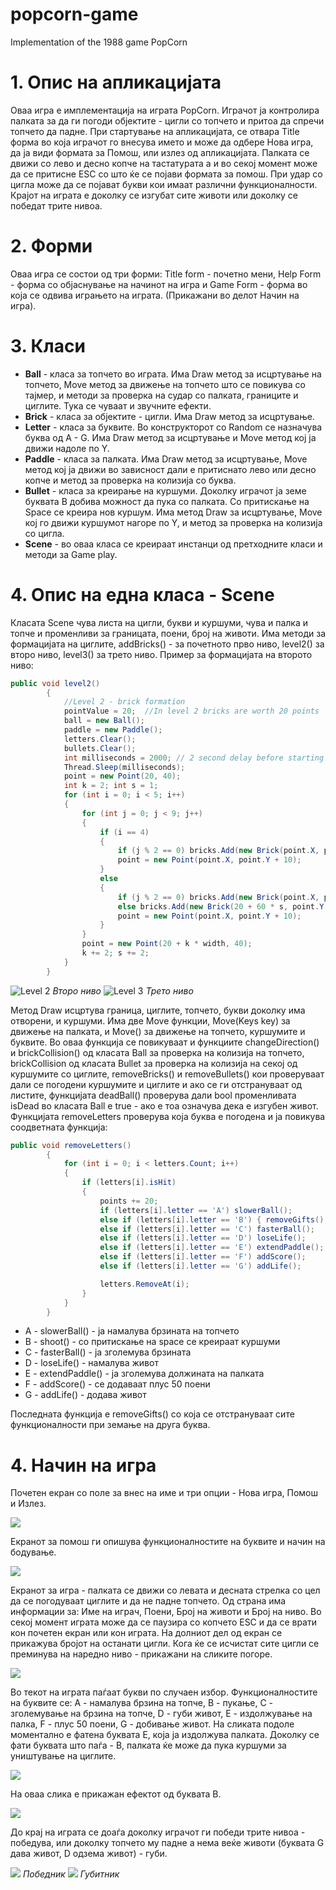 # popcorn-game
Implementation of the 1988 game PopCorn
# 1. Опис на апликацијата
Оваа игра е имплементација на играта PopCorn. Играчот ја контролира палката за да ги погоди објектите - цигли
со топчето и притоа да спречи топчето да падне. При стартување на апликацијата, се отвара Title форма во која играчот го внесува името и 
може да одбере Нова игра, да ја види формата за Помош, или излез од апликацијата. Палката се движи со лево и десно копче на тастатурата а и 
во секој момент може да се притисне ESC со што ќе се појави формата за помош. При удар со цигла може да се појават букви кои имаат различни
функционалности. Крајот на играта е доколку се изгубат сите животи или доколку се победат трите нивоа.

# 2. Форми
Оваа игра се состои од три форми: Title form - почетно мени, Help Form - форма со објаснување на начинот на игра и Game Form - форма во која
се одвива играњето на играта. (Прикажани во делот Начин на игра).

# 3. Класи
* __Ball__ - класа за топчето во играта. Има Draw метод за исцртување на топчето, Move метод за движење на топчето што се повикува со тајмер, и методи за проверка на судар со палката, границите и циглите. Тука се чуваат и звучните ефекти.
* __Brick__ - класа за објектите - цигли. Има Draw метод за исцртување.
* __Letter__ - класа за буквите. Во конструкторот со Random се назначува буква од A - G. Има Draw метод за исцртување и Move метод кој ja движи надоле по Y.
* __Paddle__ - класа за палката. Има Draw метод за исцртување, Move метод кој ја движи во зависност дали е притиснато лево или десно копче и метод за проверка 
на колизија со буква.
* __Bullet__ - класа за креирање на куршуми. Доколку играчот ја земе буквата B добива можност да пука со палката. Со притискање на Space се креира нов куршум.
Има метод Draw за исцртување, Move кој го движи куршумот нагоре по Y, и метод за проверка на колизија со цигла. 
* __Scene__ - во оваа класа се креираат инстанци од претходните класи и методи за Game play.

# 4. Опис на една класа - Scene
Класата Scene чува листа на цигли, букви и куршуми, чува и палка и топче и променливи за границата, поени, број на животи.
Има методи за формацијата на циглите, addBricks() - за почетното прво ниво, level2() за второ ниво, level3() за трето ниво. 
Пример за формацијата на второто ниво:
``` C#
public void level2() 
        {
            //Level 2 - brick formation
            pointValue = 20;  //In level 2 bricks are worth 20 points
            ball = new Ball();
            paddle = new Paddle();
            letters.Clear();
            bullets.Clear();
            int milliseconds = 2000; // 2 second delay before starting the level
            Thread.Sleep(milliseconds);
            point = new Point(20, 40);
            int k = 2; int s = 1;
            for (int i = 0; i < 5; i++)
            {
                for (int j = 0; j < 9; j++)
                {
                    if (i == 4)
                    {
                        if (j % 2 == 0) bricks.Add(new Brick(point.X, point.Y + j * height, Color.Magenta));
                        point = new Point(point.X, point.Y + 10);
                    }
                    else
                    {
                        if (j % 2 == 0) bricks.Add(new Brick(point.X, point.Y + j * height, Color.Magenta));
                        else bricks.Add(new Brick(20 + 60 * s, point.Y + j * height, Color.Aquamarine));
                        point = new Point(point.X, point.Y + 10);
                    }
                }
                point = new Point(20 + k * width, 40);
                k += 2; s += 2;
            } 
        }
```
![Level 2](images/7%20-%20level2.jpg) *Второ ниво*
![Level 3](images/8%20-%20level3.jpg) *Трето ниво*

Метод Draw исцртува граница, циглите, топчето, букви доколку има отворени, и куршуми. 
Има две Move функции, Move(Keys key) за движење на палката, и Move() за движење на топчето, куршумите и буквите. Во оваа функција се повикуваат и функциите
changeDirection() и brickCollision() од класата Ball за проверка на колизија на топчето, brickCollision од класата Bullet за проверка на колизија на 
секој од куршумите со циглите, removeBricks() и removeBullets() кои проверуваат дали се погодени куршумите и циглите и ако се ги отстрануваат од листите, функцијата
deadBall() проверува дали bool променливата isDead во класата Ball е true - ако е тоа означува дека е изгубен живот. Функцијата removeLetters проверува која буква 
е погодена и ја повикува соодветната функција:
```C#
public void removeLetters()
        {
            for (int i = 0; i < letters.Count; i++)
            {
                if (letters[i].isHit)
                {
                    points += 20;
                    if (letters[i].letter == 'A') slowerBall();
                    else if (letters[i].letter == 'B') { removeGifts(); paddle.Color = Color.DarkBlue; canShoot = true; }
                    else if (letters[i].letter == 'C') fasterBall();
                    else if (letters[i].letter == 'D') loseLife();
                    else if (letters[i].letter == 'E') extendPaddle();
                    else if (letters[i].letter == 'F') addScore();
                    else if (letters[i].letter == 'G') addLife();

                    letters.RemoveAt(i);
                }
            }
        }
```
* A - slowerBall() - ја намалува брзината на топчето
* B - shoot() - со притискање на space се креираат куршуми
* C - fasterBall() - ја зголемува брзината
* D - loseLife() - намалува живот
* E - extendPaddle() - ја зголемува должината на палката
* F - addScore() - се додаваат плус 50 поени
* G - addLife() - додава живот

Последната функција е removeGifts() со која се отстрануваат сите функционалности при земање на друга буква.

# 4. Начин на игра
Почетен екран со поле за внес на име и три опции - Нова игра, Помош и Излез. 

<img src="/images/1-%20title.jpg">

Екранот за помош ги опишува функционалностите на буквите и начин на бодување.

<img src="/images/3%20-%20help.jpg">

Екранот за игра - палката се движи со левата и десната стрелка со цел да се погодуваат циглите и да не падне топчето. Од страна има
информации за: Име на играч, Поени, Број на животи и Број на ниво. Во секој момент играта може да се паузира со копчето ESC и да се
врати кон почетен екран или кон играта. На долниот дел од екран се прикажува бројот на останати цигли. Кога ќе се исчистат сите цигли се преминува на наредно ниво - прикажани на сликите погоре.

<img src="/images/2%20-%20GameForm.jpg">

Во текот на играта паѓаат букви по случаен избор. Функционалностите на буквите се: A - намалува брзина на топче, B - пукање, C -
зголемување на брзина на топче, D - губи живот, E - издолжување на палка, F - плус 50 поени, G - добивање живот.
На сликата подоле моментално е фатена буквата Е, која ја издолжува палката. 
Доколку се фати буквата што паѓа - B, палката ќе може да пука куршуми за уништување на циглите. 

<img src="/images/5%20-%20fallingLetter.jpg">

На оваа слика е прикажан ефектот од буквата B.

<img src="/images/6%20-%20shootingBullets.jpg">

До крај на играта се доаѓа доколку играчот ги победи трите нивоа - победува, или доколку топчето му падне а нема веќе животи (буквата 
G дава живот, D одзема живот) - губи.

<img src="/images/9%20-%20youWon.jpg"> *Победник*
<img src="/images/4%20-%20gameOver.jpg"> *Губитник*
